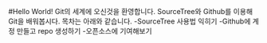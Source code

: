 #Hello World!
Git의 세계에 오신것을 환영합니다.
SourceTree와 Github를 이용해 Git을 배워봅시다.
목차는 아래와 같습니다.
-SourceTree 사용법 익히기
-Github에 계정 만들고 repo 생성하기
-오픈소스에 기여해보기
